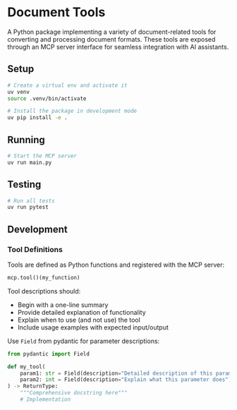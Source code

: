 # Document Tools

A Python package implementing a variety of document-related tools for converting and processing document formats. These tools are exposed through an MCP server interface for seamless integration with AI assistants.

## Setup

```bash
# Create a virtual env and activate it
uv venv
source .venv/bin/activate

# Install the package in development mode
uv pip install -e .
```

## Running

```bash
# Start the MCP server
uv run main.py
```

## Testing

```bash
# Run all tests
uv run pytest
```

## Development

### Tool Definitions

Tools are defined as Python functions and registered with the MCP server:

```python
mcp.tool()(my_function)
```

Tool descriptions should:

- Begin with a one-line summary
- Provide detailed explanation of functionality
- Explain when to use (and not use) the tool
- Include usage examples with expected input/output

Use `Field` from pydantic for parameter descriptions:

```python
from pydantic import Field

def my_tool(
    param1: str = Field(description="Detailed description of this parameter"),
    param2: int = Field(description="Explain what this parameter does")
) -> ReturnType:
    """Comprehensive docstring here"""
    # Implementation
```
